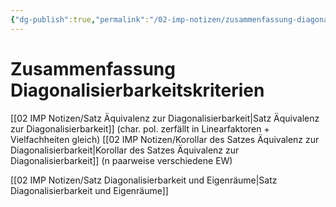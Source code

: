 ```yaml
---
{"dg-publish":true,"permalink":"/02-imp-notizen/zusammenfassung-diagonalisierbarkeitskriterien/"}
---
```


# Zusammenfassung Diagonalisierbarkeitskriterien

[[02 IMP Notizen/Satz Äquivalenz zur Diagonalisierbarkeit|Satz Äquivalenz zur Diagonalisierbarkeit]] (char. pol. zerfällt in Linearfaktoren + Vielfachheiten gleich)
[[02 IMP Notizen/Korollar des Satzes Äquivalenz zur Diagonalisierbarkeit|Korollar des Satzes Äquivalenz zur Diagonalisierbarkeit]] (n paarweise verschiedene EW)

[[02 IMP Notizen/Satz Diagonalisierbarkeit und Eigenräume|Satz Diagonalisierbarkeit und Eigenräume]]